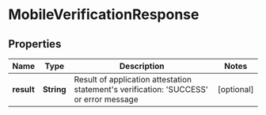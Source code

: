 
# MobileVerificationResponse

## Properties
Name | Type | Description | Notes
------------ | ------------- | ------------- | -------------
**result** | **String** | Result of application attestation statement&#39;s verification: &#39;SUCCESS&#39; or error message |  [optional]



